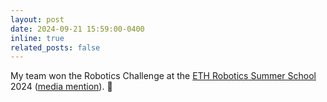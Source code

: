 ```yaml
---
layout: post
date: 2024-09-21 15:59:00-0400
inline: true
related_posts: false
---
```


My team won the Robotics Challenge at the [ETH Robotics Summer School](https://robotics-summerschool.ethz.ch/) 2024 ([media mention](https://www.mirmi.tum.de/en/mirmi/news/community/article/robotik-wettbewerb-der-eth-zuerich-1-preis-fuer-team-robosapiens/)). :tada:
